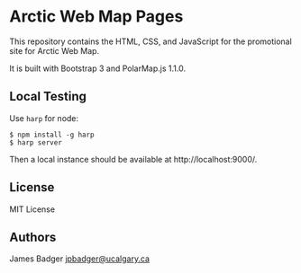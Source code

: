 # Arctic Web Map Pages

This repository contains the HTML, CSS, and JavaScript for the promotional site for Arctic Web Map.

It is built with Bootstrap 3 and PolarMap.js 1.1.0.

## Local Testing

Use `harp` for node:

    $ npm install -g harp
    $ harp server

Then a local instance should be available at http://localhost:9000/.

## License

MIT License

## Authors

James Badger <jpbadger@ucalgary.ca>
